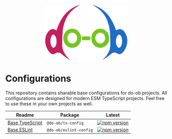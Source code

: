 <p align="center">
  <img
    width="256"
    src="https://github.com/do-ob-io/shared/blob/main/do-ob-logo-readme.png?raw=true"
    alt="do-ob logo"
  />
</p>

# Configurations

This repository contains sharable base configurations for do-ob projects. All configurations are designed for modern ESM TypeScript projects. Feel free to use these in your own projects as well.

| Readme | Package | Latest |
| --- | --- | --- |
| [Base TypeScript](./packages/ts-config/README.md) | `@do-ob/ts-config` | [![npm version](https://img.shields.io/npm/v/@do-ob/ts-config)](https://www.npmjs.com/package/@do-ob/ts-config) |
| [Base ESLint](./packages/eslint-config/README.md) | `@do-ob/eslint-config` | [![npm version](https://img.shields.io/npm/v/@do-ob/eslint-config)](https://www.npmjs.com/package/@do-ob/eslint-config) |
